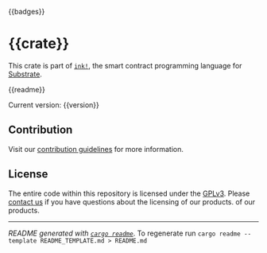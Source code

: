 {{badges}}

# {{crate}}

This crate is part of [`ink!`](../README.md), the smart contract programming language for [Substrate](https://github.com/paritytech/substrate).

{{readme}}

Current version: {{version}}

## Contribution

Visit our [contribution guidelines](../CONTRIBUTING.md) for more information.

## License

The entire code within this repository is licensed under the [GPLv3](LICENSE). Please [contact us](https://www.parity.io/contact/) if you have questions about the licensing of our products.
 of our products.

---
*README generated with [`cargo readme`](https://github.com/livioribeiro/cargo-readme)*. To regenerate run `cargo readme --template README_TEMPLATE.md > README.md`

